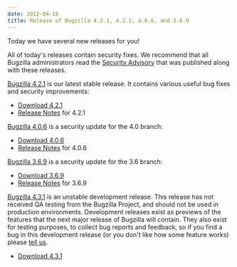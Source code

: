 ```yaml
---
date: 2012-04-18
title: Release of Bugzilla 4.3.1, 4.2.1, 4.0.6, and 3.6.9
---
```


Today we have several new releases for you!

All of today's releases contain security fixes. We recommend that all Bugzilla administrators read the [Security Advisory](../security/3.6.8/) that was published along with these releases.

[Bugzilla 4.2.1](../releases/4.2.1/) is our latest stable release. It contains various useful bug fixes and security improvements:

*   [Download 4.2.1](../download/#v42)
*   [Release Notes](../releases/4.2.1/release-notes.html) for 4.2.1

[Bugzilla 4.0.6](../releases/4.0.6/) is a security update for the 4.0 branch:

*   [Download 4.0.6](../download/#v40)
*   [Release Notes](../releases/4.0.6/release-notes.html) for 4.0.6

[Bugzilla 3.6.9](../releases/3.6.9/) is a security update for the 3.6 branch:

*   [Download 3.6.9](../download/#v36)
*   [Release Notes](../releases/3.6.9/release-notes.html) for 3.6.9

[Bugzilla 4.3.1](../releases/4.4/) is an unstable development release. This release has not received QA testing from the Bugzilla Project, and should not be used in production environments. Development releases exist as previews of the features that the next major release of Bugzilla will contain. They also exist for testing purposes, to collect bug reports and feedback, so if you find a bug in this development release (or you don't like how some feature works) please [tell us](../developers/reporting_bugs.html).

*   [Download 4.3.1](../download/#v44)

